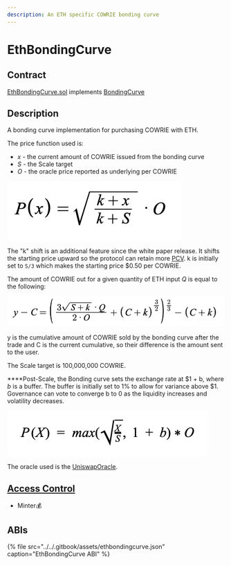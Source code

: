 ```yaml
---
description: An ETH specific COWRIE bonding curve
---
```


# EthBondingCurve

## Contract

[EthBondingCurve.sol](https://github.com/cowrie-protocol/cowrie-protocol-core/blob/master/contracts/bondingcurve/EthBondingCurve.sol) implements [BondingCurve](https://github.com/cowrie-protocol/cowrie-protocol-core/blob/master/contracts/bondingcurve/BondingCurve.sol)

## Description

A bonding curve implementation for purchasing COWRIE with ETH.

The price function used is:

* _x_ - the current amount of COWRIE issued from the bonding curve
* _S_ - the Scale target
* _O_ - the oracle price reported as underlying per COWRIE

![Price function for COWRIE/ETH bonding curve](../../.gitbook/assets/screen-shot-2021-02-14-at-4.11.48-pm.png)

The "k" shift is an additional feature since the white paper release. It shifts the starting price upward so the protocol can retain more [PCV](../protocol-controlled-value/). k is initially set to `S/3` which makes the starting price $0.50 per COWRIE.

The amount of COWRIE out for a given quantity of ETH input _Q_ is equal to the following:

![The amount out from the bonding curve for ETH input Q](../../.gitbook/assets/screen-shot-2021-02-23-at-8.01.30-am.png)

y is the cumulative amount of COWRIE sold by the bonding curve after the trade and C is the current cumulative, so their difference is the amount sent to the user.

The Scale target is 100,000,000 COWRIE.

**‌**Post-Scale, the Bonding curve sets the exchange rate at $1 + b, where _b_ is a buffer. The buffer is initially set to 1% to allow for variance above $1. Governance can vote to converge b to 0 as the liquidity increases and volatility decreases.

![Price function for COWRIE/ETH bonding curve post-Scale](../../.gitbook/assets/screen-shot-2021-03-04-at-3.12.28-pm.png)

The oracle used is the [UniswapOracle](https://github.com/cowrie-protocol/cowrie-protocol-core/wiki/UniswapOracle).

## [Access Control](../access-control/) 

* Minter💰

## ABIs

{% file src="../../.gitbook/assets/ethbondingcurve.json" caption="EthBondingCurve ABI" %}

